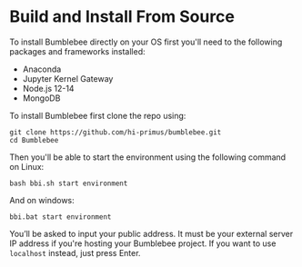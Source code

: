 # Build and Install From Source
To install Bumblebee directly on your OS first you'll need to the following packages and frameworks installed:
- Anaconda
- Jupyter Kernel Gateway
- Node.js 12-14
- MongoDB

To install Bumblebee first clone the repo using:

```
git clone https://github.com/hi-primus/bumblebee.git
cd Bumblebee
```

Then you'll be able to start the environment using the following command on Linux:

```
bash bbi.sh start environment
```

And on windows:

```
bbi.bat start environment
```

You’ll be asked to input your public address. It must be your external server IP address if you're hosting your Bumblebee project. If you want to use `localhost` instead, just press Enter.

